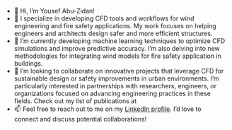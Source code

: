 - 👋 Hi, I’m Yousef Abu-Zidan!
- 👀 I specialize in developing  CFD tools and workflows for wind engineering and fire safety applications. My work focuses on helping engineers and architects design safer and more efficient structures.
- 🌱 I’m currently developing machine learning techniques to optimize CFD simulations and improve predictive accuracy. I’m also delving into new methodologies for integrating wind models for fire safety application in buildings.
- 💞️ I’m looking to collaborate on innovative projects that leverage CFD for sustainable design or safety improvements in urban environments. I’m particularly interested in partnerships with researchers, engineers, or organizations focused on advancing engineering practices in these fields. Check out my list of publications at 
- 📫 Feel free to reach out to me on my [LinkedIn profile](https://www.linkedin.com/in/yousef-abu-zidan/). I’d love to connect and discuss potential collaborations!

<!---
yabuzidan/yabuzidan is a ✨ special ✨ repository because its `README.md` (this file) appears on your GitHub profile.
You can click the Preview link to take a look at your changes.
--->
